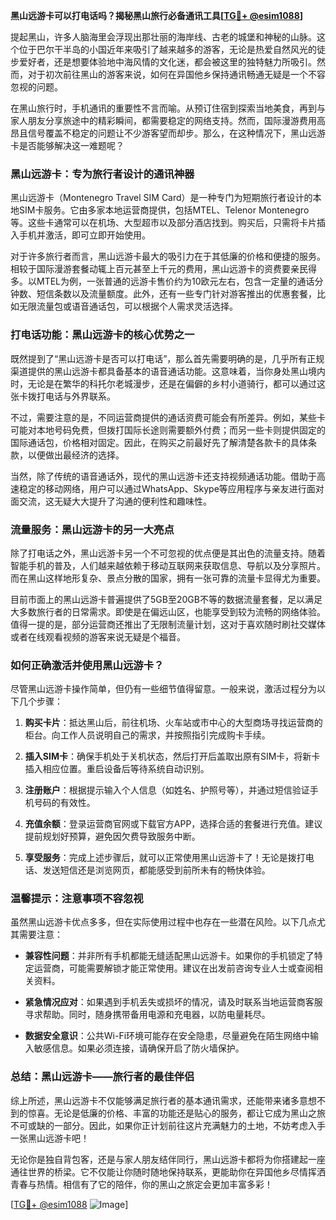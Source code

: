 **黑山远游卡可以打电话吗？揭秘黑山旅行必备通讯工具[[TG💪+ @esim1088](https://t.me/s/esim1088)]**

提起黑山，许多人脑海里会浮现出那壮丽的海岸线、古老的城堡和神秘的山脉。这个位于巴尔干半岛的小国近年来吸引了越来越多的游客，无论是热爱自然风光的徒步爱好者，还是想要体验地中海风情的文化迷，都会被这里的独特魅力所吸引。然而，对于初次前往黑山的游客来说，如何在异国他乡保持通讯畅通无疑是一个不容忽视的问题。

在黑山旅行时，手机通讯的重要性不言而喻。从预订住宿到探索当地美食，再到与家人朋友分享旅途中的精彩瞬间，都需要稳定的网络支持。然而，国际漫游费用高昂且信号覆盖不稳定的问题让不少游客望而却步。那么，在这种情况下，黑山远游卡是否能够解决这一难题呢？

### 黑山远游卡：专为旅行者设计的通讯神器

黑山远游卡（Montenegro Travel SIM Card）是一种专门为短期旅行者设计的本地SIM卡服务。它由多家本地运营商提供，包括MTEL、Telenor Montenegro等。这些卡通常可以在机场、大型超市以及部分酒店找到。购买后，只需将卡片插入手机并激活，即可立即开始使用。

对于许多旅行者而言，黑山远游卡最大的吸引力在于其低廉的价格和便捷的服务。相较于国际漫游套餐动辄上百元甚至上千元的费用，黑山远游卡的资费要亲民得多。以MTEL为例，一张普通的远游卡售价约为10欧元左右，包含一定量的通话分钟数、短信条数以及流量额度。此外，还有一些专门针对游客推出的优惠套餐，比如无限流量包或语音通话包，可以根据个人需求灵活选择。

### 打电话功能：黑山远游卡的核心优势之一

既然提到了“黑山远游卡是否可以打电话”，那么首先需要明确的是，几乎所有正规渠道提供的黑山远游卡都具备基本的语音通话功能。这意味着，当你身处黑山境内时，无论是在繁华的科托尔老城漫步，还是在偏僻的乡村小道骑行，都可以通过这张卡拨打电话与外界联系。

不过，需要注意的是，不同运营商提供的通话资费可能会有所差异。例如，某些卡可能对本地号码免费，但拨打国际长途则需要额外付费；而另一些卡则提供固定的国际通话包，价格相对固定。因此，在购买之前最好先了解清楚各款卡的具体条款，以便做出最经济的选择。

当然，除了传统的语音通话外，现代的黑山远游卡还支持视频通话功能。借助于高速稳定的移动网络，用户可以通过WhatsApp、Skype等应用程序与亲友进行面对面交流，这无疑大大提升了沟通的便利性和趣味性。

### 流量服务：黑山远游卡的另一大亮点

除了打电话之外，黑山远游卡另一个不可忽视的优点便是其出色的流量支持。随着智能手机的普及，人们越来越依赖于移动互联网来获取信息、导航以及分享照片。而在黑山这样地形复杂、景点分散的国家，拥有一张可靠的流量卡显得尤为重要。

目前市面上的黑山远游卡普遍提供了5GB至20GB不等的数据流量套餐，足以满足大多数旅行者的日常需求。即使是在偏远山区，也能享受到较为流畅的网络体验。值得一提的是，部分运营商还推出了无限制流量计划，这对于喜欢随时刷社交媒体或者在线观看视频的游客来说无疑是个福音。

### 如何正确激活并使用黑山远游卡？

尽管黑山远游卡操作简单，但仍有一些细节值得留意。一般来说，激活过程分为以下几个步骤：

1. **购买卡片**：抵达黑山后，前往机场、火车站或市中心的大型商场寻找运营商的柜台。向工作人员说明自己的需求，并按照指引完成购卡手续。
   
2. **插入SIM卡**：确保手机处于关机状态，然后打开后盖取出原有SIM卡，将新卡插入相应位置。重启设备后等待系统自动识别。

3. **注册账户**：根据提示输入个人信息（如姓名、护照号等），并通过短信验证手机号码的有效性。

4. **充值余额**：登录运营商官网或下载官方APP，选择合适的套餐进行充值。建议提前规划好预算，避免因欠费导致服务中断。

5. **享受服务**：完成上述步骤后，就可以正常使用黑山远游卡了！无论是拨打电话、发送短信还是浏览网页，都能感受到前所未有的畅快体验。

### 温馨提示：注意事项不容忽视

虽然黑山远游卡优点多多，但在实际使用过程中也存在一些潜在风险。以下几点尤其需要注意：

- **兼容性问题**：并非所有手机都能无缝适配黑山远游卡。如果你的手机锁定了特定运营商，可能需要解锁才能正常使用。建议在出发前咨询专业人士或查阅相关资料。
  
- **紧急情况应对**：如果遇到手机丢失或损坏的情况，请及时联系当地运营商客服寻求帮助。同时，随身携带备用电源和充电器，以防电量耗尽。

- **数据安全意识**：公共Wi-Fi环境可能存在安全隐患，尽量避免在陌生网络中输入敏感信息。如果必须连接，请确保开启了防火墙保护。

### 总结：黑山远游卡——旅行者的最佳伴侣

综上所述，黑山远游卡不仅能够满足旅行者的基本通讯需求，还能带来诸多意想不到的惊喜。无论是低廉的价格、丰富的功能还是贴心的服务，都让它成为黑山之旅不可或缺的一部分。因此，如果你正计划前往这片充满魅力的土地，不妨考虑入手一张黑山远游卡吧！

无论你是独自背包客，还是与家人朋友结伴同行，黑山远游卡都将为你搭建起一座通往世界的桥梁。它不仅能让你随时随地保持联系，更能助你在异国他乡尽情挥洒青春与热情。相信有了它的陪伴，你的黑山之旅定会更加丰富多彩！

[[TG💪+ @esim1088](https://t.me/s/esim1088) ![Image](https://i.postimg.cc/4NQfJmqS/Snipaste-2025-05-13-00-14-12.png)]